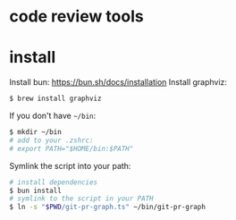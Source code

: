 code review tools
=================
install
=======
Install bun: https://bun.sh/docs/installation
Install graphviz:
```bash
$ brew install graphviz
```

If you don't have `~/bin`:
```bash
$ mkdir ~/bin
# add to your .zshrc:
# export PATH="$HOME/bin:$PATH"
```

Symlink the script into your path:
```bash
# install dependencies
$ bun install
# symlink to the script in your PATH
$ ln -s "$PWD/git-pr-graph.ts" ~/bin/git-pr-graph
```

